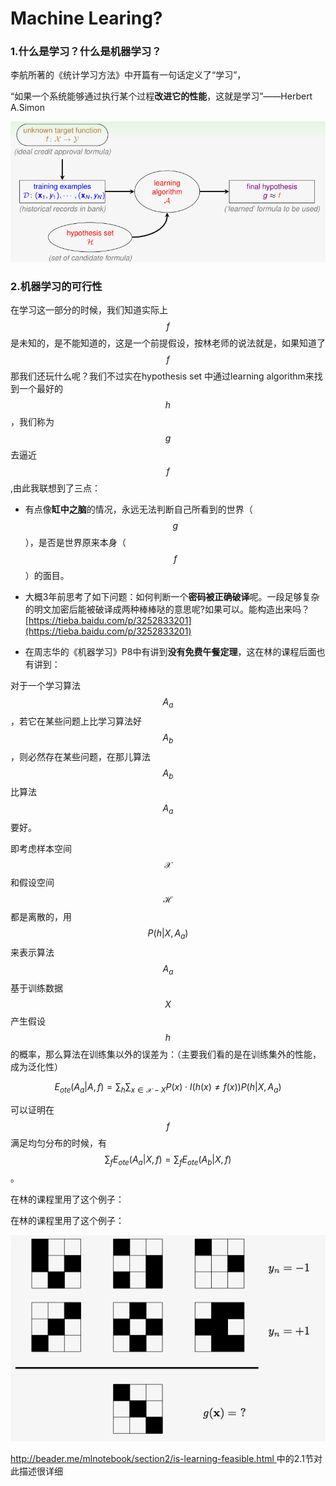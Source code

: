 # Machine Learing?

### 1.什么是学习？什么是机器学习？

李航所著的《统计学习方法》中开篇有一句话定义了“学习”，

“如果一个系统能够通过执行某个过程**改进它的性能**，这就是学习”——Herbert A.Simon

![](/assets/3WS0M%28LF_E}D_{%29~E6P%28@Q7.png)

### 2.机器学习的可行性

在学习这一部分的时候，我们知道实际上$$f$$是未知的，是不能知道的，这是一个前提假设，按林老师的说法就是，如果知道了$$f$$那我们还玩什么呢？我们不过实在hypothesis set 中通过learning algorithm来找到一个最好的$$h$$，我们称为$$g$$去逼近$$f$$,由此我联想到了三点：

* 有点像**缸中之脑**的情况，永远无法判断自己所看到的世界（$$g$$），是否是世界原来本身（$$f$$）的面目。

* 大概3年前思考了如下问题：如何判断一个**密码被正确破译**呢。一段足够复杂的明文加密后能被破译成两种棒棒哒的意思呢?如果可以。能构造出来吗？[https://tieba.baidu.com/p/3252833201](https://tieba.baidu.com/p/3252833201)

* 在周志华的《机器学习》P8中有讲到**没有免费午餐定理**，这在林的课程后面也有讲到：

对于一个学习算法$$A_a$$，若它在某些问题上比学习算法好$$A_b$$，则必然存在某些问题，在那儿算法$$A_b$$比算法$$A_a$$要好。

即考虑样本空间$$\mathcal{X}$$和假设空间$$\mathcal{H}$$都是离散的，用$$P(h|X,A_a)$$来表示算法$$A_a$$基于训练数据$$X$$产生假设$$h$$的概率，那么算法在训练集以外的误差为：（主要我们看的是在训练集外的性能，成为泛化性）


$$
E_{ote}(A_a|A,f)=\sum_h\sum_{x\in \mathcal{X}-X} P(x)\cdot I(h(x)\neq f(x))P(h|X,A_a)
$$


可以证明在$$f$$满足均匀分布的时候，有$$\sum_f E_{ote}(A_a|X,f)=\sum_f E_{ote}(A_b|X,f)$$。

在林的课程里用了这个例子：

在林的课程里用了这个例子：

![](/assets/5CRW6R1QEIR8{XXQ5%28@4_3F.png)

[http://beader.me/mlnotebook/section2/is-learning-feasible.html ](http://beader.me/mlnotebook/section2/is-learning-feasible.html)中的2.1节对此描述很详细

